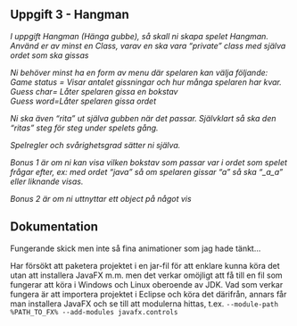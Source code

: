 ## Uppgift 3 - Hangman
*I uppgift Hangman (Hänga gubbe), så skall ni skapa spelet Hangman. Använd er av minst en Class, varav en ska vara “private” class med själva ordet som ska gissas*

*Ni behöver minst ha en form av menu där spelaren kan välja följande:*  
*Game status = Visar antalet gissningar och hur många spelaren har kvar.*  
*Guess char= Låter spelaren gissa en bokstav*  
*Guess word=Låter spelaren gissa ordet*

*Ni ska även “rita” ut själva gubben när det passar. Självklart så ska den “ritas” steg för steg under spelets gång.*

*Spelregler och svårighetsgrad sätter ni själva.*

*Bonus 1 är om ni kan visa vilken bokstav som passar var i ordet som spelet frågar efter, ex: med ordet “java” så om spelaren gissar “a” så ska “_a_a” eller liknande visas.*

*Bonus 2 är om ni uttnyttar ett object på något vis*  

## Dokumentation  
Fungerande skick men inte så fina animationer som jag hade tänkt...

Har försökt att paketera projektet i en jar-fil för att enklare kunna köra det utan att installera JavaFX m.m. men det verkar omöjligt att få till en fil som fungerar att köra i Windows och Linux oberoende av JDK. Vad som verkar fungera är att importera projektet i Eclipse och köra det därifrån, annars får man installera JavaFX och se till att modulerna hittas, t.ex. `--module-path %PATH_TO_FX% --add-modules javafx.controls`